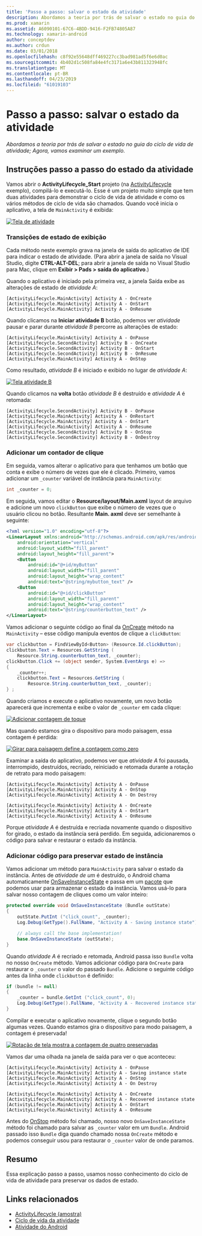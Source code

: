 ```yaml
---
title: 'Passo a passo: salvar o estado da atividade'
description: Abordamos a teoria por trás de salvar o estado no guia do ciclo de vida de atividade; Agora, vamos examinar um exemplo.
ms.prod: xamarin
ms.assetid: A6090101-67C6-4BDD-9416-F2FB74805A87
ms.technology: xamarin-android
author: conceptdev
ms.author: crdun
ms.date: 03/01/2018
ms.openlocfilehash: c8f92e55648dff469227cc3bad981ad5f6e6d0ac
ms.sourcegitcommit: 4b402d1c508fa84e4fc3171a6e43b811323948fc
ms.translationtype: MT
ms.contentlocale: pt-BR
ms.lasthandoff: 04/23/2019
ms.locfileid: "61019103"
---
```

# <a name="walkthrough---saving-the-activity-state"></a>Passo a passo: salvar o estado da atividade

_Abordamos a teoria por trás de salvar o estado no guia do ciclo de vida de atividade; Agora, vamos examinar um exemplo._

## <a name="activity-state-walkthrough"></a>Instruções passo a passo do estado da atividade

Vamos abrir o **ActivityLifecycle_Start** projeto (na [ActivityLifecycle](https://developer.xamarin.com/samples/monodroid/ActivityLifecycle) exemplo), compilá-lo e executá-lo. Esse é um projeto muito simple que tem duas atividades para demonstrar o ciclo de vida de atividade e como os vários métodos de ciclo de vida são chamados. Quando você inicia o aplicativo, a tela de `MainActivity` é exibida: 

[![Tela de atividade](saving-state-images/01-activity-a-sml.png)](saving-state-images/01-activity-a.png#lightbox)

### <a name="viewing-state-transitions"></a>Transições de estado de exibição

Cada método neste exemplo grava na janela de saída do aplicativo de IDE para indicar o estado de atividade. (Para abrir a janela de saída no Visual Studio, digite **CTRL-ALT-DEL**; para abrir a janela de saída no Visual Studio para Mac, clique em **Exibir > Pads > saída do aplicativo**.)

Quando o aplicativo é iniciado pela primeira vez, a janela Saída exibe as alterações de estado de *atividade A*: 

```shell
[ActivityLifecycle.MainActivity] Activity A - OnCreate
[ActivityLifecycle.MainActivity] Activity A - OnStart
[ActivityLifecycle.MainActivity] Activity A - OnResume
```

Quando clicamos na **Iniciar atividade B** botão, podemos ver *atividade* pausar e parar durante *atividade B* percorre as alterações de estado: 

```shell
[ActivityLifecycle.MainActivity] Activity A - OnPause
[ActivityLifecycle.SecondActivity] Activity B - OnCreate
[ActivityLifecycle.SecondActivity] Activity B - OnStart
[ActivityLifecycle.SecondActivity] Activity B - OnResume
[ActivityLifecycle.MainActivity] Activity A - OnStop
```

Como resultado, *atividade B* é iniciado e exibido no lugar de *atividade A*: 

[![Tela atividade B](saving-state-images/02-activity-b-sml.png)](saving-state-images/02-activity-b.png#lightbox)

Quando clicamos na **volta** botão *atividade B* é destruído e *atividade A* é retomada: 

```shell
[ActivityLifecycle.SecondActivity] Activity B - OnPause
[ActivityLifecycle.MainActivity] Activity A - OnRestart
[ActivityLifecycle.MainActivity] Activity A - OnStart
[ActivityLifecycle.MainActivity] Activity A - OnResume
[ActivityLifecycle.SecondActivity] Activity B - OnStop
[ActivityLifecycle.SecondActivity] Activity B - OnDestroy
```
### <a name="adding-a-click-counter"></a>Adicionar um contador de clique

Em seguida, vamos alterar o aplicativo para que tenhamos um botão que conta e exibe o número de vezes que ele é clicado. Primeiro, vamos adicionar um `_counter` variável de instância para `MainActivity`:

```csharp
int _counter = 0;
```

Em seguida, vamos editar o **Resource/layout/Main.axml** layout de arquivo e adicione um novo `clickButton` que exibe o número de vezes que o usuário clicou no botão. Resultante **Main. axml** deve ser semelhante à seguinte: 

```xml
<?xml version="1.0" encoding="utf-8"?>
<LinearLayout xmlns:android="http://schemas.android.com/apk/res/android"
    android:orientation="vertical"
    android:layout_width="fill_parent"
    android:layout_height="fill_parent">
    <Button
        android:id="@+id/myButton"
        android:layout_width="fill_parent"
        android:layout_height="wrap_content"
        android:text="@string/mybutton_text" />
    <Button
        android:id="@+id/clickButton"
        android:layout_width="fill_parent"
        android:layout_height="wrap_content"
        android:text="@string/counterbutton_text" />
</LinearLayout>
```

Vamos adicionar o seguinte código ao final da [OnCreate](https://developer.xamarin.com/api/member/Android.App.Activity.OnCreate/p/Android.OS.Bundle/) método na `MainActivity` &ndash; esse código manipula eventos de clique a `clickButton`:

```csharp
var clickbutton = FindViewById<Button> (Resource.Id.clickButton);
clickbutton.Text = Resources.GetString (
    Resource.String.counterbutton_text, _counter);
clickbutton.Click += (object sender, System.EventArgs e) =>
{
    _counter++;
    clickbutton.Text = Resources.GetString (
        Resource.String.counterbutton_text, _counter);
} ;
```

Quando criamos e execute o aplicativo novamente, um novo botão aparecerá que incrementa e exibe o valor de `_counter` em cada clique:

[![Adicionar contagem de toque](saving-state-images/03-touched-sml.png)](saving-state-images/03-touched.png#lightbox)

Mas quando estamos gira o dispositivo para modo paisagem, essa contagem é perdida:

[![Girar para paisagem define a contagem como zero](saving-state-images/05-rotate-nosave-sml.png)](saving-state-images/05-rotate-nosave.png#lightbox)

Examinar a saída do aplicativo, podemos ver que *atividade A* foi pausada, interrompido, destruídos, recriado, reiniciado e retomada durante a rotação de retrato para modo paisagem: 

```shell
[ActivityLifecycle.MainActivity] Activity A - OnPause
[ActivityLifecycle.MainActivity] Activity A - OnStop
[ActivityLifecycle.MainActivity] Activity A - On Destroy

[ActivityLifecycle.MainActivity] Activity A - OnCreate
[ActivityLifecycle.MainActivity] Activity A - OnStart
[ActivityLifecycle.MainActivity] Activity A - OnResume
```

Porque *atividade A* é destruída e recriada novamente quando o dispositivo for girado, o estado da instância será perdido. Em seguida, adicionaremos o código para salvar e restaurar o estado da instância.

### <a name="adding-code-to-preserve-instance-state"></a>Adicionar código para preservar estado de instância

Vamos adicionar um método para `MainActivity` para salvar o estado da instância. Antes de *atividade de um* é destruído, o Android chama automaticamente [OnSaveInstanceState](https://developer.xamarin.com/api/member/Android.App.Activity.OnSaveInstanceState/p/Android.OS.Bundle/) e passa em um [pacote](https://developer.xamarin.com/api/type/Android.OS.Bundle/) que podemos usar para armazenar o estado da instância. Vamos usá-lo para salvar nosso contagem de cliques como um valor inteiro:

```csharp
protected override void OnSaveInstanceState (Bundle outState)
{
    outState.PutInt ("click_count", _counter);
    Log.Debug(GetType().FullName, "Activity A - Saving instance state");

    // always call the base implementation!
    base.OnSaveInstanceState (outState);    
}
```

Quando *atividade A* é recriado e retomada, Android passa isso `Bundle` volta no nosso `OnCreate` método. Vamos adicionar código para `OnCreate` para restaurar o `_counter` o valor do passado `Bundle`. Adicione o seguinte código antes da linha onde `clickbutton` é definido: 

```csharp
if (bundle != null)
{
    _counter = bundle.GetInt ("click_count", 0);
    Log.Debug(GetType().FullName, "Activity A - Recovered instance state");
}
```

Compilar e executar o aplicativo novamente, clique o segundo botão algumas vezes. Quando estamos gira o dispositivo para modo paisagem, a contagem é preservada!

[![Rotação de tela mostra a contagem de quatro preservadas](saving-state-images/06-rotate-save-sml.png)](saving-state-images/06-rotate-save.png#lightbox)


Vamos dar uma olhada na janela de saída para ver o que aconteceu:
    
```shell
[ActivityLifecycle.MainActivity] Activity A - OnPause
[ActivityLifecycle.MainActivity] Activity A - Saving instance state
[ActivityLifecycle.MainActivity] Activity A - OnStop
[ActivityLifecycle.MainActivity] Activity A - On Destroy

[ActivityLifecycle.MainActivity] Activity A - OnCreate
[ActivityLifecycle.MainActivity] Activity A - Recovered instance state
[ActivityLifecycle.MainActivity] Activity A - OnStart
[ActivityLifecycle.MainActivity] Activity A - OnResume
``` 

Antes do [OnStop](https://developer.xamarin.com/api/member/Android.App.Activity.OnStop/) método foi chamado, nosso novo `OnSaveInstanceState` método foi chamado para salvar as `_counter` valor em um `Bundle`. Android passado isso `Bundle` diga quando chamado nossa `OnCreate` método e podemos conseguir usou para restaurar o `_counter` valor de onde paramos.


## <a name="summary"></a>Resumo

Essa explicação passo a passo, usamos nosso conhecimento do ciclo de vida de atividade para preservar os dados de estado. 



## <a name="related-links"></a>Links relacionados

- [ActivityLifecycle (amostra)](https://developer.xamarin.com/samples/monodroid/ActivityLifecycle)
- [Ciclo de vida da atividade](~/android/app-fundamentals/activity-lifecycle/index.md)
- [Atividade do Android](https://developer.xamarin.com/api/type/Android.App.Activity/)
